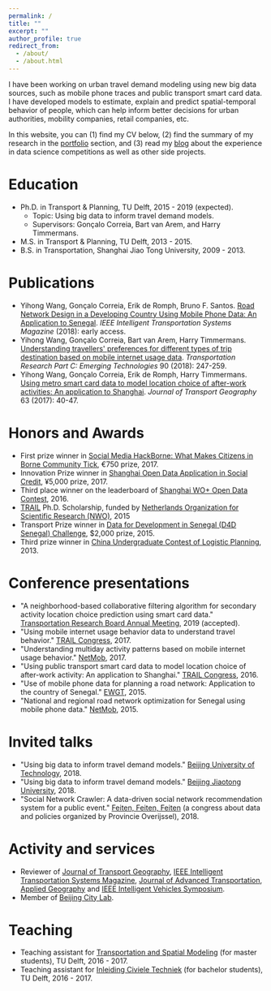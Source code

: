 ```yaml
---
permalink: /
title: ""
excerpt: ""
author_profile: true
redirect_from: 
  - /about/
  - /about.html
---
```


I have been working on urban travel demand modeling using new big data sources, such as mobile phone traces and public transport smart card data. I have developed models to estimate, explain and predict spatial-temporal behavior of people, which can help inform better decisions for urban authorities, mobility companies, retail companies, etc.

In this website, you can (1) find my CV below, (2) find the summary of my research in the [portfolio](https://bellowswang.github.io/portfolio/) section, and (3) read my [blog](https://bellowswang.github.io/blog/) about the experience in data science competitions as well as other side projects.

Education
======
* Ph.D. in Transport & Planning, TU Delft, 2015 - 2019 (expected).
	* Topic: Using big data to inform travel demand models.
	* Supervisors: Gonçalo Correia, Bart van Arem, and Harry Timmermans.
* M.S. in Transport & Planning, TU Delft, 2013 - 2015.
* B.S. in Transportation, Shanghai Jiao Tong University, 2009 - 2013.

Publications
======
* Yihong Wang, Gonçalo Correia, Erik de Romph, Bruno F. Santos. [Road Network Design in a Developing Country Using Mobile Phone Data: An Application to Senegal](https://ieeexplore.ieee.org/document/8531737). <i>IEEE Intelligent Transportation Systems Magazine</i> (2018): early access.
* Yihong Wang, Gonçalo Correia, Bart van Arem, Harry Timmermans. [Understanding travellers' preferences for different types of trip destination based on mobile internet usage data](https://www.sciencedirect.com/science/article/pii/S0968090X18303346). <i>Transportation Research Part C: Emerging Technologies</i> 90 (2018): 247-259.
* Yihong Wang, Gonçalo Correia, Erik de Romph, Harry Timmermans. [Using metro smart card data to model location choice of after-work activities: An application to Shanghai](https://www.sciencedirect.com/science/article/pii/S0966692317300029). <i>Journal of Transport Geography</i> 63 (2017): 40-47.

Honors and Awards
======
* First prize winner in [Social Media HackBorne: What Makes Citizens in Borne Community Tick](https://www.borneboeit.nl/56366/nieuws/chinese-cheese-eaters-winnen-hackathon?lipi=urn%3Ali%3Apage%3Ad_flagship3_profile_view_base_recent_activity_details_shares%3BFqNbXrEyTmGFHw95wk5Evg%3D%3D), €750 prize, 2017.
* Innovation Prize winner in [Shanghai Open Data Application in Social Credit](http://www.sohu.com/a/211498958_796766), ¥5,000 prize, 2017.
* Third place winner on the leaderboard of [Shanghai WO+ Open Data Contest](https://www.kesci.com/apps/home/competition/56f37e6717f910f4347acf2e/leaderboard), 2016.
* [TRAIL](http://rstrail.nl/new/home/home-2/) Ph.D. Scholarship, funded by [Netherlands Organization for Scientific Research (NWO)](https://www.nwo.nl/en), 2015
* Transport Prize winner in [Data for Development in Senegal (D4D Senegal) Challenge](http://www.d4d.orange.com/en/presentation/endowment-and-panel/Folder/The-D4D-Challenge-is-a-great-success), $2,000 prize, 2015.
* Third prize winner in [China Undergraduate Contest of Logistic Planning](http://special.univs.cn/service/anjibei/tdfc/2013/0312/955749.shtml), 2013.

Conference presentations
======
* "A neighborhood-based collaborative filtering algorithm for secondary activity location choice prediction using smart card data." [Transportation Research Board Annual Meeting](http://www.trb.org/AnnualMeeting/AnnualMeeting.aspx), 2019 (accepted).
* "Using mobile internet usage behavior data to understand travel behavior." [TRAIL Congress](http://rstrail.nl/new/phd-congress-2017/), 2017.
* "Understanding multiday activity patterns based on mobile internet usage behavior." [NetMob](http://netmob.org/), 2017.
* "Using public transport smart card data to model location choice of after-work activity: An application to Shanghai." [TRAIL Congress](http://rstrail.nl/new/congress-2016/), 2016.
* "Use of mobile phone data for planning a road network: Application to the country of Senegal." [EWGT](http://www.ewgt.org/), 2015.
* "National and regional road network optimization for Senegal using mobile phone data." [NetMob](http://netmob.org/), 2015.

Invited talks
======
* "Using big data to inform travel demand models." [Beijing University of Technology](http://www.bjut.edu.cn/), 2018.
* "Using big data to inform travel demand models." [Beijing Jiaotong University](http://en.njtu.edu.cn/), 2018.
* "Social Network Crawler: A data-driven social network recommendation system for a public event." [Feiten, Feiten, Feiten](http://www.overijssel.nl/over-overijssel/feiten-feiten-feiten/) (a congress about data and policies organized by Provincie Overijssel), 2018.

Activity and services
======
* Reviewer of [Journal of Transport Geography](https://www.journals.elsevier.com/journal-of-transport-geography), [IEEE Intelligent Transportation Systems Magazine](http://ieeexplore.ieee.org/xpl/RecentIssue.jsp?punumber=5117645), [Journal of Advanced Transportation](https://www.hindawi.com/journals/jat/), [Applied Geography](https://www.journals.elsevier.com/applied-geography) and [IEEE Intelligent Vehicles Symposium](http://www.2018iv.org/).
* Member of [Beijing City Lab](https://www.beijingcitylab.com/).

Teaching
======
* Teaching assistant for [Transportation and Spatial Modeling](https://ocw.tudelft.nl/courses/transportation-and-spatial-modelling/) (for master students), TU Delft, 2016 - 2017.
* Teaching assistant for [Inleiding Civiele Techniek](https://ocw.tudelft.nl/courses/inleiding-civiele-techniek/) (for bachelor students), TU Delft, 2016 - 2017.